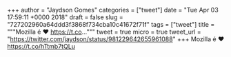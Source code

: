 
+++
author = "Jaydson Gomes"
categories = ["tweet"]
date = "Tue Apr 03 17:59:11 +0000 2018"
draft = false
slug = "727202960a64ddd3f3868f734cba10c41672f71f"
tags = ["tweet"]
title = """Mozilla é ❤️ https://t.co..."""
tweet = true
micro = true
tweet_url = "https://twitter.com/jaydson/status/981229642655961088"
+++
Mozilla é ❤️ https://t.co/hTtmb7tQLu

